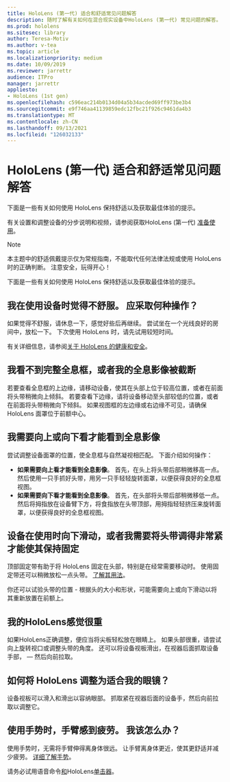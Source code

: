 ```yaml
---
title: HoloLens (第一代) 适合和舒适常见问题解答
description: 随时了解有关如何在混合现实设备中HoloLens (第一代) 常见问题的解答。
ms.prod: hololens
ms.sitesec: library
author: Teresa-Motiv
ms.author: v-tea
ms.topic: article
ms.localizationpriority: medium
ms.date: 10/09/2019
ms.reviewer: jarrettr
audience: ITPro
manager: jarrettr
appliesto:
- HoloLens (1st gen)
ms.openlocfilehash: c596eac214b0134d04a5b34acded69ff973be3b4
ms.sourcegitcommit: e9f746aa41139859edc12fbc21f926c9461da4b3
ms.translationtype: MT
ms.contentlocale: zh-CN
ms.lasthandoff: 09/13/2021
ms.locfileid: "126032133"
---
```

# <a name="hololens-1st-gen-fit-and-comfort-frequently-asked-questions"></a>HoloLens (第一代) 适合和舒适常见问题解答

下面是一些有关如何使用 HoloLens 保持舒适以及获取最佳体验的提示。

有关设置和调整设备的分步说明和视频，请参阅获取HoloLens (第一代) [准备使用](hololens1-setup.md)。

> [!NOTE]
> 本主题中的舒适佩戴提示仅为常规指南，不能取代任何法律法规或使用 HoloLens 时的正确判断。 注意安全，玩得开心！

下面是一些有关如何使用 HoloLens 保持舒适以及获取最佳体验的提示。

## <a name="im-experiencing-discomfort-when-i-use-my-device-what-should-i-do"></a>我在使用设备时觉得不舒服。 应采取何种操作？

如果觉得不舒服，请休息一下，感觉好些后再继续。 尝试坐在一个光线良好的房间中，放松一下。 下次使用 HoloLens 时，请先试用较短时间。

有关详细信息，请参阅[关于 HoloLens 的健康和安全](https://go.microsoft.com/fwlink/p/?LinkId=746661)。

## <a name="i-cant-see-the-whole-holographic-frame-or-my-holograms-are-cut-off"></a>我看不到完整全息框，或者我的全息影像被截断

若要查看全息框的上边缘，请移动设备，使其在头部上位于较高位置，或者在前面将头带稍微向上倾斜。 若要查看下边缘，请将设备移动至头部较低的位置，或者在前面将头带稍微向下倾斜。 如果视图框的左边缘或右边缘不可见，请确保 HoloLens 面罩位于前额中心。

## <a name="i-need-to-look-up-or-down-to-see-holograms"></a>我需要向上或向下看才能看到全息影像

尝试调整设备面罩的位置，使全息框与自然凝视相匹配。 下面介绍如何操作：

- **如果需要向上看才能看到全息影像**。 首先，在头上将头带后部稍微移高一点。 然后使用一只手抓好头带，用另一只手轻轻旋转面罩，以便获得良好的全息框视图。
- **如果需要向下看才能看到全息影像**。 首先，在头部将头带后部稍微移低一点。 然后将拇指放在设备臂下方，将食指放在头带顶部，用拇指轻轻挤压来旋转面罩，以便获得良好的全息框视图。

## <a name="the-device-slides-down-when-im-using-it-or-i-need-to-make-the-headband-too-tight-to-keep-it-secure"></a>设备在使用时向下滑动，或者我需要将头带调得非常紧才能使其保持固定

顶部固定带有助于将 HoloLens 固定在头部，特别是在经常需要移动时。 使用固定带还可以稍微放松一点头带。 [了解其用法](hololens1-setup.md#adjust-fit)。

你还可以试验头带的位置 - 根据头的大小和形状，可能需要向上或向下滑动以将其重新放置在前额上。

## <a name="my-hololens-feels-heavy-on-my-nose"></a>我的HoloLens感觉很重

如果HoloLens正确调整，便应当将尖板轻松放在眼睛上。 如果头部很重，请尝试向上旋转视口或调整头带的角度。 还可以将设备视板滑出，在视器后面抓取设备手部， &mdash; 然后向前拉取。

## <a name="how-can-i-adjust-hololens-to-fit-with-my-glasses"></a>如何将 HoloLens 调整为适合我的眼镜？

设备视板可以滑入和滑出以容纳眼部。 抓取紧在视器后面的设备手，然后向前拉取以调整它。

## <a name="my-arm-gets-tired-when-i-use-gestures-what-can-i-do"></a>使用手势时，手臂感到疲劳。 我该怎么办？

使用手势时，无需将手臂伸得离身体很远。 让手臂离身体更近，使其更舒适并减少疲劳。 [详细了解手势](hololens1-basic-usage.md#use-hololens-with-your-hands)。

请务必试用语音命令[和](hololens-cortana.md)HoloLens[单击器](hololens1-clicker.md)。
